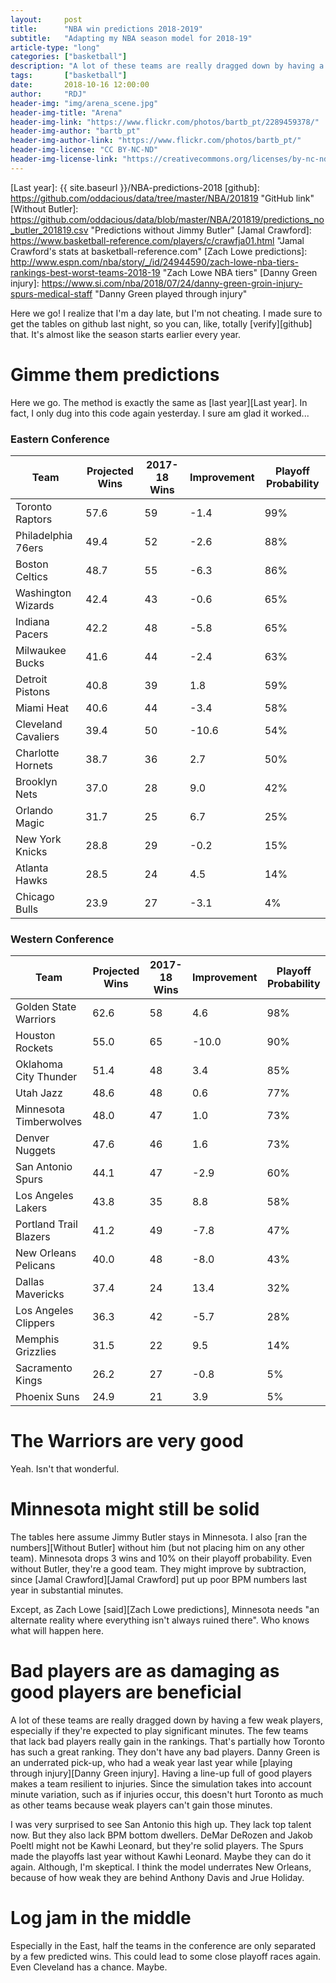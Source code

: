 ```yaml
---
layout:     post
title:      "NBA win predictions 2018-2019"
subtitle:   "Adapting my NBA season model for 2018-19"
article-type: "long"
categories: ["basketball"]
description: "A lot of these teams are really dragged down by having a few weak players, especially if they're expected to play significant minutes."
tags:       ["basketball"]
date:       2018-10-16 12:00:00
author:     "RDJ"
header-img: "img/arena_scene.jpg"
header-img-title: "Arena"
header-img-link: "https://www.flickr.com/photos/bartb_pt/2289459378/"
header-img-author: "bartb_pt"
header-img-author-link: "https://www.flickr.com/photos/bartb_pt/"
header-img-license: "CC BY-NC-ND"
header-img-license-link: "https://creativecommons.org/licenses/by-nc-nd/2.0/"
---
```


[Last year]: {{ site.baseurl }}/NBA-predictions-2018
[github]: https://github.com/oddacious/data/tree/master/NBA/201819 "GitHub link"
[Without Butler]: https://github.com/oddacious/data/blob/master/NBA/201819/predictions_no_butler_201819.csv "Predictions without Jimmy Butler"
[Jamal Crawford]: https://www.basketball-reference.com/players/c/crawfja01.html "Jamal Crawford's stats at basketball-reference.com"
[Zach Lowe predictions]: http://www.espn.com/nba/story/_/id/24944590/zach-lowe-nba-tiers-rankings-best-worst-teams-2018-19 "Zach Lowe NBA tiers"
[Danny Green injury]: https://www.si.com/nba/2018/07/24/danny-green-groin-injury-spurs-medical-staff "Danny Green played through injury"

Here we go! I realize that I'm a day late, but I'm not cheating. I made sure to get the tables on github last night, so you
can, like, totally [verify][github] that. It's almost like the season starts earlier every year.

# Gimme them predictions

Here we go. The method is exactly the same as [last year][Last year]. In fact, I only dug into this code again yesterday. I sure am glad it
worked...

### Eastern Conference

| Team                | Projected Wins | 2017-18 Wins | Improvement | Playoff Probability |
|---------------------|----------------|--------------|-------------|---------------------|
| Toronto Raptors     | 57.6           | 59           | -1.4        | 99%                 |
| Philadelphia 76ers  | 49.4           | 52           | -2.6        | 88%                 |
| Boston Celtics      | 48.7           | 55           | -6.3        | 86%                 |
| Washington Wizards  | 42.4           | 43           | -0.6        | 65%                 |
| Indiana Pacers      | 42.2           | 48           | -5.8        | 65%                 |
| Milwaukee Bucks     | 41.6           | 44           | -2.4        | 63%                 |
| Detroit Pistons     | 40.8           | 39           | 1.8         | 59%                 |
| Miami Heat          | 40.6           | 44           | -3.4        | 58%                 |
| Cleveland Cavaliers | 39.4           | 50           | -10.6       | 54%                 |
| Charlotte Hornets   | 38.7           | 36           | 2.7         | 50%                 |
| Brooklyn Nets       | 37.0           | 28           | 9.0         | 42%                 |
| Orlando Magic       | 31.7           | 25           | 6.7         | 25%                 |
| New York Knicks     | 28.8           | 29           | -0.2        | 15%                 |
| Atlanta Hawks       | 28.5           | 24           | 4.5         | 14%                 |
| Chicago Bulls       | 23.9           | 27           | -3.1        | 4%                  |

### Western Conference

| Team                   | Projected Wins | 2017-18 Wins | Improvement | Playoff Probability |
|------------------------|----------------|--------------|-------------|---------------------|
| Golden State Warriors  | 62.6           | 58           | 4.6         | 98%                 |
| Houston Rockets        | 55.0           | 65           | -10.0       | 90%                 |
| Oklahoma City Thunder  | 51.4           | 48           | 3.4         | 85%                 |
| Utah Jazz              | 48.6           | 48           | 0.6         | 77%                 |
| Minnesota Timberwolves | 48.0           | 47           | 1.0         | 73%                 |
| Denver Nuggets         | 47.6           | 46           | 1.6         | 73%                 |
| San Antonio Spurs      | 44.1           | 47           | -2.9        | 60%                 |
| Los Angeles Lakers     | 43.8           | 35           | 8.8         | 58%                 |
| Portland Trail Blazers | 41.2           | 49           | -7.8        | 47%                 |
| New Orleans Pelicans   | 40.0           | 48           | -8.0        | 43%                 |
| Dallas Mavericks       | 37.4           | 24           | 13.4        | 32%                 |
| Los Angeles Clippers   | 36.3           | 42           | -5.7        | 28%                 |
| Memphis Grizzlies      | 31.5           | 22           | 9.5         | 14%                 |
| Sacramento Kings       | 26.2           | 27           | -0.8        | 5%                  |
| Phoenix Suns           | 24.9           | 21           | 3.9         | 5%                  |

# The Warriors are very good

Yeah. Isn't that wonderful.

# Minnesota might still be solid

The tables here assume Jimmy Butler stays in Minnesota. I also [ran the numbers][Without Butler] without him (but not placing
him on any other team). Minnesota drops 3 wins and 10% on their playoff
probability. Even without Butler, they're a good team. They might improve by subtraction, since [Jamal Crawford][Jamal
Crawford] put up poor BPM numbers last year in substantial minutes.

Except, as Zach Lowe [said][Zach Lowe predictions], Minnesota needs "an alternate reality where everything isn't always ruined there". Who knows what will happen here.

# Bad players are as damaging as good players are beneficial

A lot of these teams are really dragged down by having a few weak players, especially if they're expected to play
significant minutes. The few teams that lack bad players really gain in the rankings. That's partially how Toronto has
such a great ranking. They don't have any bad players. Danny Green is an underrated pick-up, who had a weak year last
year while [playing through injury][Danny Green injury]. Having a line-up full of good players makes a team resilient to injuries.
Since the simulation takes into account minute variation, such as
if injuries occur, this doesn't hurt Toronto as much as other teams because weak players can't gain those minutes.

I was very surprised to see San Antonio this high up. They lack top talent now. But they also lack BPM bottom dwellers.
DeMar DeRozen and Jakob Poeltl might not be Kawhi Leonard, but they're solid players. The Spurs made the playoffs last year
without Kawhi Leonard. Maybe they can do it again. Although, I'm skeptical. I think the model underrates New Orleans,
because of how weak they are behind Anthony Davis and Jrue Holiday.

# Log jam in the middle

Especially in the East, half the teams in the conference are only separated by a few predicted wins. This could lead to
some close playoff races again. Even Cleveland has a chance. Maybe.
